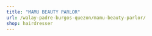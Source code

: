```yaml
---
title: "MAMU BEAUTY PARLOR"
url: /walay-padre-burgos-quezon/mamu-beauty-parlor/
shop: hairdresser
---
```


